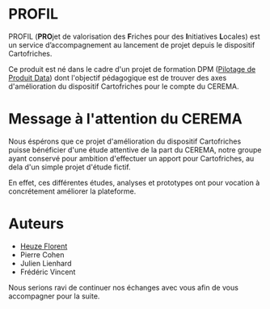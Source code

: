 # PROFIL
PROFIL (**PRO**jet de valorisation des **F**riches pour des **I**nitiatives **L**ocales) est un service d’accompagnement au lancement de projet depuis le dispositif Cartofriches.

Ce produit est né dans le cadre d'un projet de formation DPM ([Pilotage de Produit Data](https://formation.datascientest.com/data-product-manager-landing-page)) dont l'objectif pédagogique est de trouver des axes d'amélioration du dispositif Cartofriches pour le compte du CEREMA.

# Message à l'attention du CEREMA
Nous éspérons que ce projet d'amélioration du dispositif Cartofriches puisse bénéficier d'une étude attentive de la part du CEREMA, notre groupe ayant conservé pour ambition d'effectuer un apport pour Cartofriches, au dela d'un simple projet d'étude fictif.

En effet, ces différentes études, analyses et prototypes ont pour vocation à concrétement améliorer la plateforme.

# Auteurs
* [Heuze Florent](https://heuzef.com)
* Pierre Cohen
* Julien Lienhard
* Frédéric Vincent

Nous serions ravi de continuer nos échanges avec vous afin de vous accompagner pour la suite.